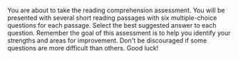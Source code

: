You are about to take the reading comprehension assessment. You will be presented with several short reading passages with six multiple-choice questions for each passage. Select the best suggested answer to each question. Remember the goal of this assessment is to help you identify your strengths and areas for improvement. Don't be discouraged if some questions are more difficult than others. Good luck!
